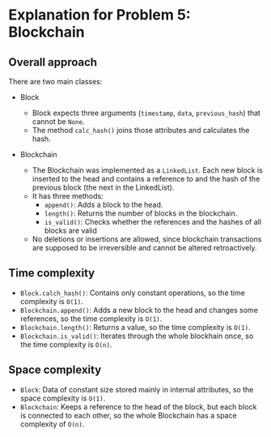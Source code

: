 # Explanation for Problem 5: Blockchain

## Overall approach

There are two main classes:
- Block
  - Block expects three arguments (`timestamp`, `data`, `previous_hash`) that cannot be `None`.
  - The method `calc_hash()` joins those attributes and calculates the hash.

- Blockchain
  - The Blockchain was implemented as a `LinkedList`. Each new block is inserted to the head
  and contains a reference to and the hash of the previous block (the next in the LinkedList). 
  - It has three methods:
    - `append()`: Adds a block to the head.
    - `length()`: Returns the number of blocks in the blockchain.
    - `is_valid()`: Checks whether the references and the hashes of all blocks are valid
  - No deletions or insertions are allowed, since blockchain transactions are supposed to be 
  irreversible and cannot be altered retroactively.

## Time complexity

- `Block.calch_hash()`: Contains only constant operations, so the time complexity is `O(1)`.
- `Blockchain.append()`: Adds a new block to the head and changes some references, so the time complexity is `O(1)`.
- `Blockchain.length()`: Returns a value, so the time complexity is `O(1)`.
- `Blockchain.is_valid()`: Iterates through the whole blockhain once, so the time complexity is `O(n)`.

## Space complexity

- `Block`: Data of constant size stored mainly in internal attributes, so the space complexity is `O(1)`.
- `Blockchain`: Keeps a reference to the head of the block, but each block is connected to each other,
so the whole Blockchain has a space complexity of `O(n)`.
